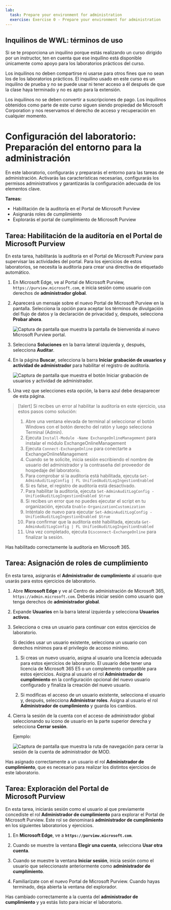 ```yaml
---
lab:
  task: Prepare your environment for administration
  exercise: Exercise 0 - Prepare your environment for administration
---
```


## Inquilinos de WWL: términos de uso

Si se te proporciona un inquilino porque estás realizando un curso dirigido por un instructor, ten en cuenta que ese inquilino está disponible únicamente como apoyo para los laboratorios prácticos del curso.

Los inquilinos no deben compartirse ni usarse para otros fines que no sean los de los laboratorios prácticos. El inquilino usado en este curso es un inquilino de prueba y no se puede usar ni tener acceso a él después de que la clase haya terminado y no es apto para la extensión.

Los inquilinos no se deben convertir a suscripciones de pago. Los inquilinos obtenidos como parte de este curso siguen siendo propiedad de Microsoft Corporation y nos reservamos el derecho de acceso y recuperación en cualquier momento.

# Configuración del laboratorio: Preparación del entorno para la administración

En este laboratorio, configurarás y prepararás el entorno para las tareas de administración. Activarás las características necesarias, configurarás los permisos administrativos y garantizarás la configuración adecuada de los elementos clave.

**Tareas:**

- Habilitación de la auditoría en el Portal de Microsoft Purview
- Asignarás roles de cumplimiento
- Explorarás el portal de cumplimiento de Microsoft Purview

## Tarea: Habilitación de la auditoría en el Portal de Microsoft Purview

En esta tarea, habilitarás la auditoría en el Portal de Microsoft Purview para supervisar las actividades del portal. Para los ejercicios de estos laboratorios, se necesita la auditoría para crear una directiva de etiquetado automático.

1. En Microsoft Edge, ve al Portal de Microsoft Purview, `https://purview.microsoft.com`, e inicia sesión como usuario con derechos de **administrador global**.

1. Aparecerá un mensaje sobre el nuevo Portal de Microsoft Purview en la pantalla. Selecciona la opción para aceptar los términos de divulgación del flujo de datos y la declaración de privacidad y, después, selecciona **Probar ahora**.

    ![Captura de pantalla que muestra la pantalla de bienvenida al nuevo Microsoft Purview portal.](../Media/welcome-purview-portal.png)

1. Selecciona **Soluciones** en la barra lateral izquierda y, después, selecciona **Auditar**.

1. En la página **Buscar**, selecciona la barra **Iniciar grabación de usuarios y actividad de administrador** para habilitar el registro de auditoría.

    ![Captura de pantalla que muestra el botón Iniciar grabación de usuarios y actividad de administrador.](../Media/enable-audit-button.png)

1. Una vez que selecciones esta opción, la barra azul debe desaparecer de esta página.

>[!alert] Si recibes un error al habilitar la auditoría en este ejercicio, usa estos pasos como solución:
>1. Abre una ventana elevada de terminal al seleccionar el botón Windows con el botón derecho del ratón y luego selecciona Terminal (Admin).
>1. Ejecuta `Install-Module -Name ExchangeOnlineManagement` para instalar el módulo ExchangeOnlineManagement
>1. Ejecuta `Connect-ExchangeOnline` para conectarte a ExchangeOnlineManagement
>1. Cuando se te solicite, inicia sesión escribiendo el nombre de usuario del administrador y la contraseña del proveedor de hospedaje del laboratorio.
>1. Para comprobar si la auditoría está habilitada, ejecuta `Get-AdminAuditLogConfig | FL UnifiedAuditLogIngestionEnabled`
>1. Si es false, el registro de auditoría está desactivado.
>1. Para habilitar la auditoría, ejecuta `Set-AdminAuditLogConfig -UnifiedAuditLogIngestionEnabled $true`
>   1. Si recibes un error que no puedes ejecutar el script en tu organización, ejecuta `Enable-OrganizationCustomization`
>   1. Inténtalo de nuevo para ejecutar `Set-AdminAuditLogConfig -UnifiedAuditLogIngestionEnabled $true`
>1. Para confirmar que la auditoría esté habilitada, ejecuta `Get-AdminAuditLogConfig | FL UnifiedAuditLogIngestionEnabled`
>1. Una vez completado, ejecuta `Disconnect-ExchangeOnline` para finalizar la sesión.

Has habilitado correctamente la auditoría en Microsoft 365.

## Tarea: Asignación de roles de cumplimiento

En esta tarea, asignarás el **Administrador de cumplimiento** al usuario que usarás para estos ejercicios de laboratorio.

1. Abre **Microsoft Edge** y ve al Centro de administración de Microsoft 365, `https://admin.microsoft.com`. Deberás iniciar sesión como usuario que tenga derechos de **administrador global**.

1. Expande **Usuarios** en la barra lateral izquierda y selecciona **Usuarios activos**.

1. Selecciona o crea un usuario para continuar con estos ejercicios de laboratorio.

   Si decides usar un usuario existente, selecciona un usuario con derechos mínimos para el privilegio de acceso mínimo.

   1. Si creas un nuevo usuario, asigna al usuario una licencia adecuada para estos ejercicios de laboratorio. El usuario debe tener una licencia de Microsoft 365 E5 o un complemento compatible para estos ejercicios. Asigna al usuario el rol **Administrador de cumplimiento** en la configuración opcional del nuevo usuario configurado y finaliza la creación del nuevo usuario.

   1. Si modificas el acceso de un usuario existente, selecciona el usuario y, después, selecciona **Administrar roles**. Asigna al usuario el rol **Administrador de cumplimiento** y guarda los cambios.

1. Cierra la sesión de la cuenta con el acceso de administrador global seleccionando su icono de usuario en la parte superior derecha y selecciona **Cerrar sesión**.

   Ejemplo:

   ![Captura de pantalla que muestra la ruta de navegación para cerrar la sesión de la cuenta de administrador de MOD.](../Media/sign-out.png)

Has asignado correctamente a un usuario el rol **Administrador de cumplimiento**, que es necesario para realizar los distintos ejercicios de este laboratorio.

## Tarea: Exploración del Portal de Microsoft Purview

En esta tarea, iniciarás sesión como el usuario al que previamente concediste el rol **Administrador de cumplimiento** para explorar el Portal de Microsoft Purview. Este rol se denominará **administrador de cumplimiento** en los siguientes laboratorios y ejercicios.

1. En **Microsoft Edge**, ve a **`https://purview.microsoft.com`**.

1. Cuando se muestre la ventana **Elegir una cuenta**, selecciona **Usar otra cuenta**.

1. Cuando se muestre la ventana **Iniciar sesión**, inicia sesión como el usuario que seleccionaste anteriormente como **administrador de cumplimiento**.

1. Familiarízate con el nuevo Portal de Microsoft Purview. Cuando hayas terminado, deja abierta la ventana del explorador.

Has cambiado correctamente a la cuenta del **administrador de cumplimiento** y ya estás listo para iniciar el laboratorio.
